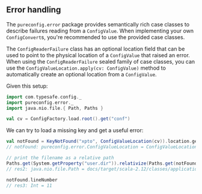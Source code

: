## Error handling

The `pureconfig.error` package provides semantically rich case classes to
describe failures reading from a `ConfigValue`. When implementing your own
`ConfigConvert`s, you're recommended to use the provided case classes.

The `ConfigReaderFailure` class has an optional location field that can be used
to point to the physical location of a `ConfigValue` that raised an error. When
using the `ConfigReaderFailure` sealed family of case classes, you can use the
`ConfigValueLocation.apply(cv: ConfigValue)` method to automatically create an
optional location from a `ConfigValue`.

Given this setup:

```scala
import com.typesafe.config._
import pureconfig.error._
import java.nio.file.{ Path, Paths }

val cv = ConfigFactory.load.root().get("conf")
```

We can try to load a missing key and get a useful error:
```scala
val notFound = KeyNotFound("xpto", ConfigValueLocation(cv)).location.get
// notFound: pureconfig.error.ConfigValueLocation = ConfigValueLocation(file:/home/derek/pureconfig/docs/target/scala-2.12/classes/application.conf,11)

// print the filename as a relative path
Paths.get(System.getProperty("user.dir")).relativize(Paths.get(notFound.url.toURI))
// res2: java.nio.file.Path = docs/target/scala-2.12/classes/application.conf

notFound.lineNumber
// res3: Int = 11
```
